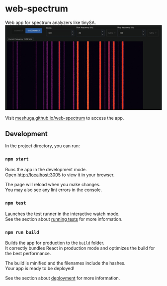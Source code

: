 # web-spectrum
Web app for spectrum analyzers like tinySA.
![waterfall ](waterfall.jpg)

Visit [meshuga.github.io/web-spectrum](https://meshuga.github.io/web-spectrum/) to access the app.

## Development

In the project directory, you can run:

### `npm start`

Runs the app in the development mode.\
Open [http://localhost:3005](http://localhost:3005) to view it in your browser.

The page will reload when you make changes.\
You may also see any lint errors in the console.

### `npm test`

Launches the test runner in the interactive watch mode.\
See the section about [running tests](https://facebook.github.io/create-react-app/docs/running-tests) for more information.

### `npm run build`

Builds the app for production to the `build` folder.\
It correctly bundles React in production mode and optimizes the build for the best performance.

The build is minified and the filenames include the hashes.\
Your app is ready to be deployed!

See the section about [deployment](https://facebook.github.io/create-react-app/docs/deployment) for more information.
